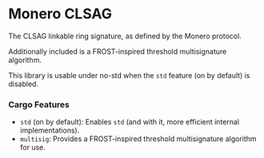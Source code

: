 # Monero CLSAG

The CLSAG linkable ring signature, as defined by the Monero protocol.

Additionally included is a FROST-inspired threshold multisignature algorithm.

This library is usable under no-std when the `std` feature (on by default) is
disabled.

### Cargo Features

- `std` (on by default): Enables `std` (and with it, more efficient internal
  implementations).
- `multisig`: Provides a FROST-inspired threshold multisignature algorithm for
  use.
